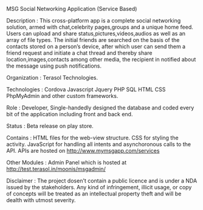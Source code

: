 MSG
Social Networking Application
(Service Based)

Description : This cross-platform app is a complete social networking solution,
armed with chat,celebrity pages,groups and a unique home feed. Users can
upload and share status,pictures,videos,audios as well as an array of file types.
The initial friends are searched on the basis of the contacts stored on a person’s
device, after which user can send them a friend request and initiate a chat thread
and thereby share location,images,contacts among other media, the recipient in
notified about the message using push notifications.

Organization : Terasol Technologies.

Technologies : Cordova
               Javascript
               Jquery
               PHP
               SQL
               HTML
               CSS
               PhpMyAdmin and
               other custom frameworks.

Role : Developer, Single-handedly designed the database and coded every bit of
the application including front and back end.

Status : Beta release on play store.

Contains : HTML files for the web-view structure.
           CSS for styling the activity.
           JavaScript for handling all intents and asynchoronous calls to the API.
           APIs are hosted on http://www.mymsgapp.com/services
           
Other Modules : Admin Panel which is hosted at http://test.terasol.in/moonis/msgadmin/

Disclaimer : The project dosen't contain a public licence and is under a NDA issued by the stakeholders.
Any kind of infringement, illicit usage, or copy of concepts will be treated as an intellectual property theft 
and will be dealth with utmost severity.
